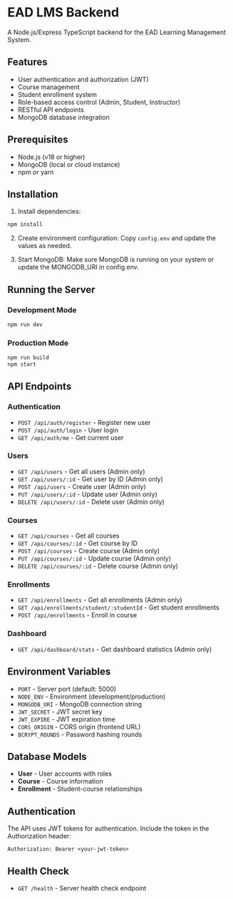# EAD LMS Backend

A Node.js/Express TypeScript backend for the EAD Learning Management System.

## Features

- User authentication and authorization (JWT)
- Course management
- Student enrollment system
- Role-based access control (Admin, Student, Instructor)
- RESTful API endpoints
- MongoDB database integration

## Prerequisites

- Node.js (v18 or higher)
- MongoDB (local or cloud instance)
- npm or yarn

## Installation

1. Install dependencies:

```bash
npm install
```

2. Create environment configuration:
   Copy `config.env` and update the values as needed.

3. Start MongoDB:
   Make sure MongoDB is running on your system or update the MONGODB_URI in config.env.

## Running the Server

### Development Mode

```bash
npm run dev
```

### Production Mode

```bash
npm run build
npm start
```

## API Endpoints

### Authentication

- `POST /api/auth/register` - Register new user
- `POST /api/auth/login` - User login
- `GET /api/auth/me` - Get current user

### Users

- `GET /api/users` - Get all users (Admin only)
- `GET /api/users/:id` - Get user by ID (Admin only)
- `POST /api/users` - Create user (Admin only)
- `PUT /api/users/:id` - Update user (Admin only)
- `DELETE /api/users/:id` - Delete user (Admin only)

### Courses

- `GET /api/courses` - Get all courses
- `GET /api/courses/:id` - Get course by ID
- `POST /api/courses` - Create course (Admin only)
- `PUT /api/courses/:id` - Update course (Admin only)
- `DELETE /api/courses/:id` - Delete course (Admin only)

### Enrollments

- `GET /api/enrollments` - Get all enrollments (Admin only)
- `GET /api/enrollments/student/:studentId` - Get student enrollments
- `POST /api/enrollments` - Enroll in course

### Dashboard

- `GET /api/dashboard/stats` - Get dashboard statistics (Admin only)

## Environment Variables

- `PORT` - Server port (default: 5000)
- `NODE_ENV` - Environment (development/production)
- `MONGODB_URI` - MongoDB connection string
- `JWT_SECRET` - JWT secret key
- `JWT_EXPIRE` - JWT expiration time
- `CORS_ORIGIN` - CORS origin (frontend URL)
- `BCRYPT_ROUNDS` - Password hashing rounds

## Database Models

- **User** - User accounts with roles
- **Course** - Course information
- **Enrollment** - Student-course relationships

## Authentication

The API uses JWT tokens for authentication. Include the token in the Authorization header:

```
Authorization: Bearer <your-jwt-token>
```

## Health Check

- `GET /health` - Server health check endpoint
